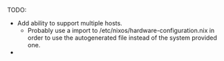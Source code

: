 TODO: 
   - Add ability to support multiple hosts. 
       - Probably use a import to /etc/nixos/hardware-configuration.nix in order to use the autogenerated file instead of the system provided one. 
   -
